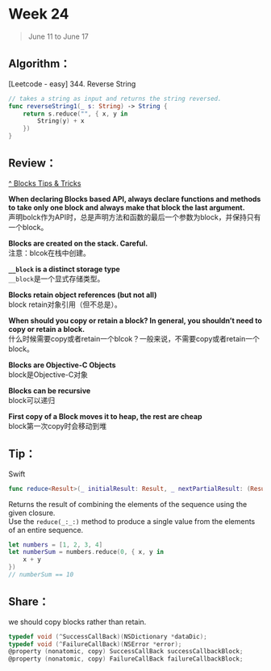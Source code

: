 # Week 24

> June 11 to June 17

## Algorithm：
[Leetcode - easy] 344. Reverse String

```swift
// takes a string as input and returns the string reversed.
func reverseString1(_ s: String) -> String {
    return s.reduce("", { x, y in
        String(y) + x
    })
}
```

## Review：

[^ Blocks Tips & Tricks](http://www.friday.com/bbum/2009/08/29/blocks-tips-tricks/)

**When declaring Blocks based API, always declare functions and methods to take only one block and always make that block the last argument.**  
声明bolck作为API时，总是声明方法和函数的最后一个参数为block，并保持只有一个block。

**Blocks are created on the stack. Careful.**  
注意：blcok在栈中创建。

**`__block` is a distinct storage type**  
`__block`是一个显式存储类型。

**Blocks retain object references (but not all)**  
block retain对象引用（但不总是）。

**When should you copy or retain a block? In general, you shouldn’t need to copy or retain a block.**  
什么时候需要copy或者retain一个blcok？一般来说，不需要copy或者retain一个block。

**Blocks are Objective-C Objects**  
block是Objective-C对象

**Blocks can be recursive**  
block可以递归

**First copy of a Block moves it to heap, the rest are cheap**  
block第一次copy时会移动到堆
  
## Tip：

Swift

```swift
func reduce<Result>(_ initialResult: Result, _ nextPartialResult: (Result, Element) throws -> Result) rethrows -> Result
```

Returns the result of combining the elements of the sequence using the given closure.  
Use the `reduce(_:_:)` method to produce a single value from the elements of an entire sequence.  

```swift
let numbers = [1, 2, 3, 4]
let numberSum = numbers.reduce(0, { x, y in
    x + y
})
// numberSum == 10
```
  
## Share：

we should copy blocks rather than retain.

```objective-c
typedef void (^SuccessCallBack)(NSDictionary *dataDic);
typedef void (^FailureCallBack)(NSError *error);
@property (nonatomic, copy) SuccessCallBack successCallbackBlock;
@property (nonatomic, copy) FailureCallBack failureCallbackBlock;
```
